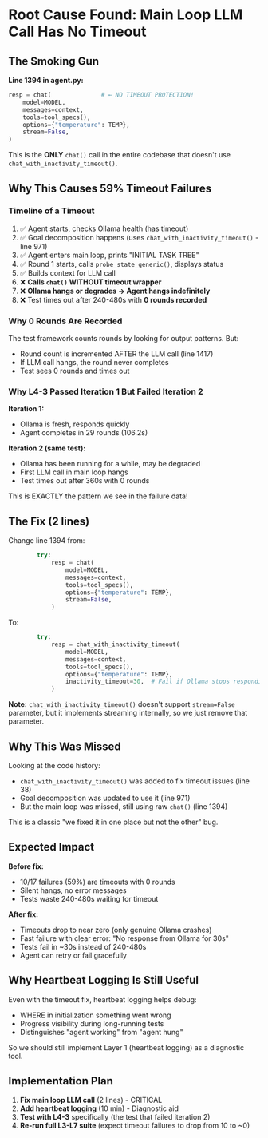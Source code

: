 # Root Cause Found: Main Loop LLM Call Has No Timeout

## The Smoking Gun

**Line 1394 in agent.py:**
```python
resp = chat(              # ← NO TIMEOUT PROTECTION!
    model=MODEL,
    messages=context,
    tools=tool_specs(),
    options={"temperature": TEMP},
    stream=False,
)
```

This is the **ONLY** `chat()` call in the entire codebase that doesn't use `chat_with_inactivity_timeout()`.

## Why This Causes 59% Timeout Failures

### Timeline of a Timeout

1. ✅ Agent starts, checks Ollama health (has timeout)
2. ✅ Goal decomposition happens (uses `chat_with_inactivity_timeout()` - line 971)
3. ✅ Agent enters main loop, prints "INITIAL TASK TREE"
4. ✅ Round 1 starts, calls `probe_state_generic()`, displays status
5. ✅ Builds context for LLM call
6. ❌ **Calls `chat()` WITHOUT timeout wrapper**
7. ❌ **Ollama hangs or degrades → Agent hangs indefinitely**
8. ❌ Test times out after 240-480s with **0 rounds recorded**

### Why 0 Rounds Are Recorded

The test framework counts rounds by looking for output patterns. But:
- Round count is incremented AFTER the LLM call (line 1417)
- If LLM call hangs, the round never completes
- Test sees 0 rounds and times out

### Why L4-3 Passed Iteration 1 But Failed Iteration 2

**Iteration 1:**
- Ollama is fresh, responds quickly
- Agent completes in 29 rounds (106.2s)

**Iteration 2 (same test):**
- Ollama has been running for a while, may be degraded
- First LLM call in main loop hangs
- Test times out after 360s with 0 rounds

This is EXACTLY the pattern we see in the failure data!

## The Fix (2 lines)

Change line 1394 from:
```python
        try:
            resp = chat(
                model=MODEL,
                messages=context,
                tools=tool_specs(),
                options={"temperature": TEMP},
                stream=False,
            )
```

To:
```python
        try:
            resp = chat_with_inactivity_timeout(
                model=MODEL,
                messages=context,
                tools=tool_specs(),
                options={"temperature": TEMP},
                inactivity_timeout=30,  # Fail if Ollama stops responding
            )
```

**Note:** `chat_with_inactivity_timeout()` doesn't support `stream=False` parameter, but it implements streaming internally, so we just remove that parameter.

## Why This Was Missed

Looking at the code history:
- `chat_with_inactivity_timeout()` was added to fix timeout issues (line 38)
- Goal decomposition was updated to use it (line 971)
- But the main loop was missed, still using raw `chat()` (line 1394)

This is a classic "we fixed it in one place but not the other" bug.

## Expected Impact

**Before fix:**
- 10/17 failures (59%) are timeouts with 0 rounds
- Silent hangs, no error messages
- Tests waste 240-480s waiting for timeout

**After fix:**
- Timeouts drop to near zero (only genuine Ollama crashes)
- Fast failure with clear error: "No response from Ollama for 30s"
- Tests fail in ~30s instead of 240-480s
- Agent can retry or fail gracefully

## Why Heartbeat Logging Is Still Useful

Even with the timeout fix, heartbeat logging helps debug:
- WHERE in initialization something went wrong
- Progress visibility during long-running tests
- Distinguishes "agent working" from "agent hung"

So we should still implement Layer 1 (heartbeat logging) as a diagnostic tool.

## Implementation Plan

1. **Fix main loop LLM call** (2 lines) - CRITICAL
2. **Add heartbeat logging** (10 min) - Diagnostic aid
3. **Test with L4-3** specifically (the test that failed iteration 2)
4. **Re-run full L3-L7 suite** (expect timeout failures to drop from 10 to ~0)

